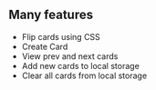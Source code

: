 ## Many features

- Flip cards using CSS
- Create Card
- View prev and next cards
- Add new cards to local storage
- Clear all cards from local storage

